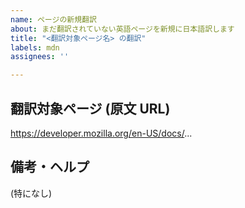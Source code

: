 ```yaml
---
name: ページの新規翻訳
about: まだ翻訳されていない英語ページを新規に日本語訳します
title: "<翻訳対象ページ名> の翻訳"
labels: mdn
assignees: ''

---
```

<!-- 件名の「<翻訳対象ページ名>」部分を翻訳対象ページの原文タイトルに置き換えてください
   - 原文タイトルだけでは分かりにくい場合、セクション名などと共に書いて頂いても良いです
   - 例: ウェブ開発者向けチュートリアル の翻訳
   - 例: 用語集 - Gecko の翻訳 -->

## 翻訳対象ページ (原文 URL)
<!-- 翻訳対象となる原文ページの URL を記入してください
   - 例: https://developer.mozilla.org/en-US/docs/Web -->

https://developer.mozilla.org/en-US/docs/...

## 備考・ヘルプ
<!-- 翻訳を始める上で疑問、質問、相談などがもしあればここに書いてください
   - 質問や相談は翻訳作業を進めてから随時コメントとして追記頂いても大丈夫です -->

(特になし)
